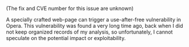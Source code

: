 (The fix and CVE number for this issue are unknown)

A specially crafted web-page can trigger a use-after-free vulnerability in
Opera. This vulnerability was found a very long time ago, back when I did not
keep organized records of my analysis, so unfortunately, I cannot speculate on
the potential impact or exploitability.
